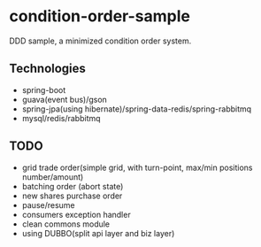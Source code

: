 # condition-order-sample

DDD sample, a minimized condition order system.

## Technologies

- spring-boot
- guava(event bus)/gson
- spring-jpa(using hibernate)/spring-data-redis/spring-rabbitmq
- mysql/redis/rabbitmq

## TODO

- grid trade order(simple grid, with turn-point, max/min positions number/amount)
- batching order (abort state)
- new shares purchase order
- pause/resume
- consumers exception handler
- clean commons module
- using DUBBO(split api layer and biz layer)
